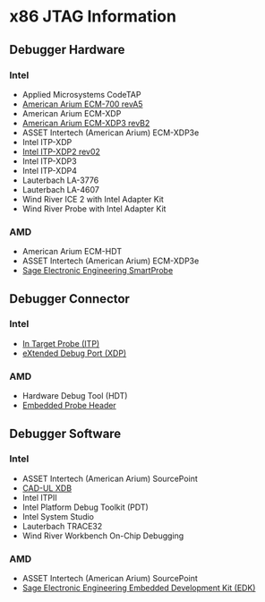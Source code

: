 # x86 JTAG Information

## Debugger Hardware
### Intel
* Applied Microsystems CodeTAP
* [American Arium ECM-700 revA5](https://github.com/Necrosys/x86-JTAG-Photos/blob/master/ECM-700/ECM-700_revA5.md)
* American Arium ECM-XDP
* [American Arium ECM-XDP3 revB2](https://github.com/Necrosys/x86-JTAG-Photos/blob/master/ECM-XDP3/ECM-XDP3_revB2.md)
* ASSET Intertech (American Arium) ECM-XDP3e
* Intel ITP-XDP
* [Intel ITP-XDP2 rev02](https://github.com/Necrosys/x86-JTAG-Photos/blob/master/ITP-XDP2/ITP-XDP2_rev02.md)
* Intel ITP-XDP3
* Intel ITP-XDP4
* Lauterbach LA-3776
* Lauterbach LA-4607
* Wind River ICE 2 with Intel Adapter Kit
* Wind River Probe with Intel Adapter Kit

### AMD
* American Arium ECM-HDT
* ASSET Intertech (American Arium) ECM-XDP3e
* [Sage Electronic Engineering SmartProbe](https://github.com/Necrosys/x86-JTAG-Photos/blob/master/SmartProbe/SmartProbe.md)

## Debugger Connector
### Intel
* [In Target Probe (ITP)](https://github.com/Necrosys/x86-JTAG-Photos/blob/master/Connectors/ITP.jpg)
* [eXtended Debug Port (XDP)](https://github.com/Necrosys/x86-JTAG-Photos/blob/master/Connectors/XDP.jpg)

### AMD
* Hardware Debug Tool (HDT)
* [Embedded Probe Header](https://github.com/Necrosys/x86-JTAG-Photos/blob/master/Connectors/EmbeddedProbeHeader.jpg)

## Debugger Software
### Intel
* ASSET Intertech (American Arium) SourcePoint
* [CAD-UL XDB](https://github.com/Necrosys/x86-JTAG-Information/tree/master/Software/CAD-UL%20XDB)
* Intel ITPII
* Intel Platform Debug Toolkit (PDT)
* Intel System Studio
* Lauterbach TRACE32
* Wind River Workbench On-Chip Debugging 

### AMD
* ASSET Intertech (American Arium) SourcePoint
* [Sage Electronic Engineering Embedded Development Kit (EDK)](https://github.com/Necrosys/x86-JTAG-Information/tree/master/Software/Sage%20EDK)
